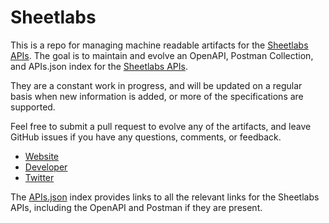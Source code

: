 # SheetlabsThis is a repo for managing machine readable artifacts for the [Sheetlabs APIs](https://sheetlabs.com). The goal is to maintain and evolve an OpenAPI, Postman Collection, and APIs.json index for the [Sheetlabs APIs](https://sheetlabs.com).They are a constant work in progress, and will be updated on a regular basis when new information is added, or more of the specifications are supported.Feel free to submit a pull request to evolve any of the artifacts, and leave GitHub issues if you have any questions, comments, or feedback.- [Website](https://sheetlabs.com)- [Developer](https://sheetlabs.com)- [Twitter](https://twitter.com/sheetlabs)The [APIs.json](https://github.com/api-evangelist/sheetlabs/blob/master/apis.json) index provides links to all the relevant links for the Sheetlabs APIs, including the OpenAPI and Postman if they are present.